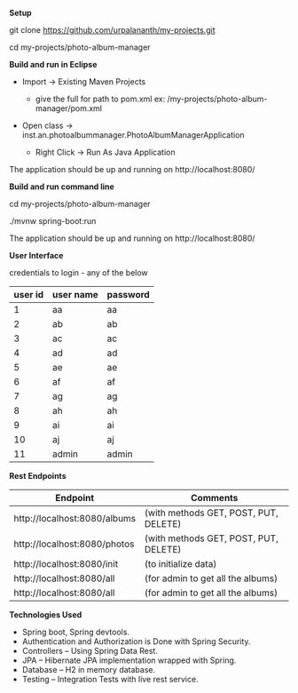**Setup**

git clone https://github.com/urpalananth/my-projects.git

cd <download location>my-projects/photo-album-manager

**Build and run in Eclipse**
- Import -> Existing Maven Projects 
  - give the full for path to pom.xml ex: <download location>/my-projects/photo-album-manager/pom.xml
  
- Open class -> inst.an.photoalbummanager.PhotoAlbumManagerApplication
  - Right Click -> Run As Java Application
  
The application should be up and running on http://localhost:8080/

**Build and run command line** 

cd <download location>my-projects/photo-album-manager

./mvnw spring-boot:run

The application should be up and running on http://localhost:8080/

**User Interface**

credentials to login - any of the below

|user id|user name	|password|
|-------|-----------|--------|
|1	| aa	| aa	|
|2	| ab	| ab	|
|3	| ac	| ac	|
|4	| ad	| ad	|
|5	| ae	| ae	|
|6	| af	| af	|
|7	| ag	| ag	|
|8	| ah	| ah	|
|9	| ai	| ai	|
|10	| aj	| aj	|
|11	| admin	| admin	|

**Rest Endpoints**

|Endpoint|Comments|
|----|----|
|http://localhost:8080/albums	|(with methods GET, POST, PUT, DELETE)|
|http://localhost:8080/photos	|(with methods GET, POST, PUT, DELETE)|
|http://localhost:8080/init		|(to initialize data)|
|http://localhost:8080/all		|(for admin to get all the albums)|
|http://localhost:8080/all		|(for admin to get all the albums)|

**Technologies Used**
- Spring boot, Spring devtools.
- Authentication and Authorization is Done with Spring Security.
- Controllers – Using Spring Data Rest.
- JPA – Hibernate JPA implementation wrapped with Spring.
- Database – H2 in memory database.
- Testing – Integration Tests with live rest service.
